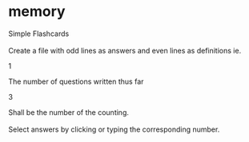 # memory
Simple Flashcards
<br>
<br>
Create a file with odd lines as answers and even lines as definitions
ie.

1

The number of questions written thus far

3

Shall be the number of the counting.
<br><br>
Select answers by clicking or typing the corresponding number.
